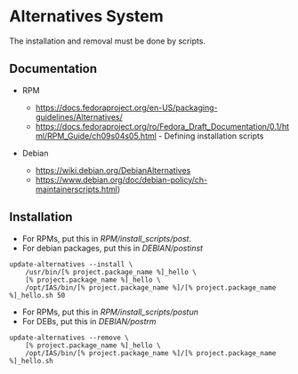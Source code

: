# Alternatives System

The installation and removal must be done by scripts.

## Documentation

* RPM
	* https://docs.fedoraproject.org/en-US/packaging-guidelines/Alternatives/
	* https://docs.fedoraproject.org/ro/Fedora_Draft_Documentation/0.1/html/RPM_Guide/ch09s04s05.html - Defining installation scripts

* Debian
	* https://wiki.debian.org/DebianAlternatives
	* https://www.debian.org/doc/debian-policy/ch-maintainerscripts.html)


## Installation

* For RPMs, put this in *RPM/install_scripts/post*.
* For debian packages, put this in *DEBIAN/postinst*

```
update-alternatives --install \
	/usr/bin/[% project.package_name %]_hello \
	[% project.package_name %]_hello \
	/opt/IAS/bin/[% project.package_name %]/[% project.package_name %]_hello.sh 50
```

* For RPMs, put this in *RPM/install_scripts/postun*
* For DEBs, put this in *DEBIAN/postrm*

```
update-alternatives --remove \
	[% project.package_name %]_hello \
	/opt/IAS/bin/[% project.package_name %]/[% project.package_name %]_hello.sh
```
